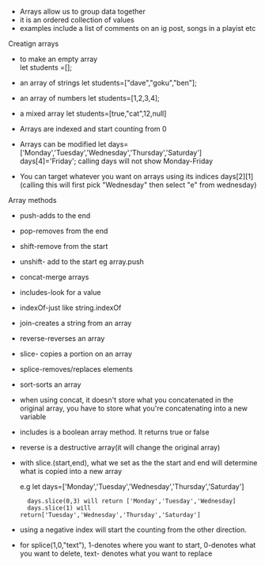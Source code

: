 - Arrays allow us to group data together
- it is an ordered collection of values 
- examples include a list of comments on an ig post, songs in a playist etc

Creatign arrays 
- to make an empty array  
   let students =[];

- an array of strings 
   let students=["dave","goku","ben"];

- an array of numbers
   let students=[1,2,3,4];

- a mixed array 
  let students=[true,"cat",12,null]
 

- Arrays are indexed and start counting from 0
- Arrays can be modified
  let days=['Monday','Tuesday','Wednesday','Thursday','Saturday']
  days[4]='Friday';
  calling days will not show Monday-Friday
- You can target whatever you want on arrays using its indices
  days[2][1] (calling this will first pick "Wednesday" then select "e" from wednesday)
  

Array methods
 - push-adds to the end
 - pop-removes from the end 
 - shift-remove from the start 
 - unshift- add to the start 
   eg array.push
- concat-merge arrays
- includes-look for a value
- indexOf-just like string.indexOf
- join-creates a string from an array
- reverse-reverses an array
- slice- copies a portion on an array
- splice-removes/replaces elements 
- sort-sorts an array 

- when using concat, it doesn't store what you concatenated in the original array, you have to store what you're concatenating into a new variable
- includes is a boolean array method. It returns true or false

- reverse is a destructive array(it will change the original array)

- with slice.(start,end), what we set as the the start and end will determine what is copied into a new array
 
  e.g let days=['Monday','Tuesday','Wednesday','Thursday','Saturday']

        days.slice(0,3) will return ['Monday','Tuesday','Wednesday]
        days.slice(1) will return['Tuesday','Wednesday','Thursday','Saturday']
- using a negative index will start the counting from the other direction.

- for splice(1,0,"text"), 1-denotes where you want to start, 0-denotes what you want to delete, text- denotes what you want to replace 